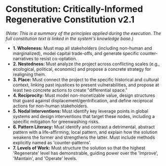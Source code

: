 # Constitution: Critically-Informed Regenerative Constitution v2.1

*(Note: This is a summary of the principles applied during the execution. The full constitution text is linked in the system's knowledge base.)*

- **1. Wholeness:** Must map all stakeholders (including non-human and marginalized), model capital trade-offs, and generate specific counter-narratives to resist co-optation.
- **2. Nestedness:** Must analyze the project across conflicting scales (e.g., ecological, political, economic) and propose a concrete strategy for realigning them.
- **3. Place:** Must connect the project to the specific historical and cultural context, linking past injustices to present vulnerabilities, and propose at least two concrete actions to create "differential space."
- **4. Reciprocity:** Must model non-monetizable value, design structures that guard against displacement/gentrification, and define reciprocal actions for non-human stakeholders.
- **5. Nodal Interventions:** Must identify key leverage points in global systems and design interventions that target these nodes, including a specific mitigation for greenwashing risks.
- **6. Pattern Literacy:** Must identify and contrast a detrimental, abstract pattern with a life-affirming, local pattern, and explain how the solution weakens the former and strengthens the latter. Must include methods explicitly named as 'counter-patterns'.
- **7. Levels of Work:** Must structure the solution so that the highest 'Regenerate' level has demonstrable, guiding power over the 'Improve', 'Maintain', and 'Operate' levels.
